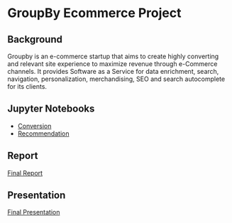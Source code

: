# GroupBy Ecommerce Project

## Background
Groupby is an e-commerce startup that aims to create highly converting and relevant site experience to maximize revenue through e-Commerce channels. It provides Software as a Service for data enrichment, search, navigation, personalization, merchandising, SEO and search autocomplete for its clients.

## Jupyter Notebooks
 - [Conversion](notebooks/groupby_user_conversion.ipynb)
 - [Recommendation](notebooks/personalization.ipynb)

## Report
[Final Report](https://docs.google.com/document/d/1Rgrm_3H_oNII9hq-eFp8l4Qr4BZIz8e7F-oq3LIw5xo/edit?usp=sharing)

## Presentation
[Final Presentation](FinalPresentationUpdate.pptx)
